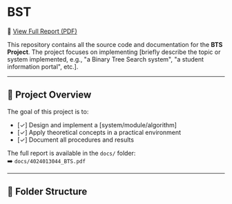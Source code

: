 # BST

📄 [View Full Report (PDF)](AllSkeleton_BTS.pdf)

This repository contains all the source code and documentation for the **BTS Project**. The project focuses on implementing [briefly describe the topic or system implemented, e.g., "a Binary Tree Search system", "a student information portal", etc.].

---

## 📘 Project Overview

The goal of this project is to:

- [✓] Design and implement a [system/module/algorithm]
- [✓] Apply theoretical concepts in a practical environment
- [✓] Document all procedures and results

The full report is available in the `docs/` folder:  
➡️ `docs/4024013044_BTS.pdf`

---

## 📁 Folder Structure